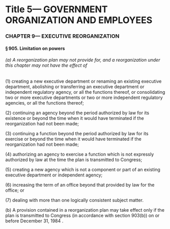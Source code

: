 
# Title 5— GOVERNMENT ORGANIZATION AND EMPLOYEES
### CHAPTER 9— EXECUTIVE REORGANIZATION
#### § 905. Limitation on powers
###### (a) A reorganization plan may not provide for, and a reorganization under this chapter may not have the effect of

(1) creating a new executive department or renaming an existing executive department, abolishing or transferring an executive department or independent regulatory agency, or all the functions thereof, or consolidating two or more executive departments or two or more independent regulatory agencies, or all the functions thereof;

(2) continuing an agency beyond the period authorized by law for its existence or beyond the time when it would have terminated if the reorganization had not been made;

(3) continuing a function beyond the period authorized by law for its exercise or beyond the time when it would have terminated if the reorganization had not been made;

(4) authorizing an agency to exercise a function which is not expressly authorized by law at the time the plan is transmitted to Congress;

(5) creating a new agency which is not a component or part of an existing executive department or independent agency;

(6) increasing the term of an office beyond that provided by law for the office; or

(7) dealing with more than one logically consistent subject matter.

(b) A provision contained in a reorganization plan may take effect only if the plan is transmitted to Congress (in accordance with section 903(b)) on or before December 31, 1984 .
